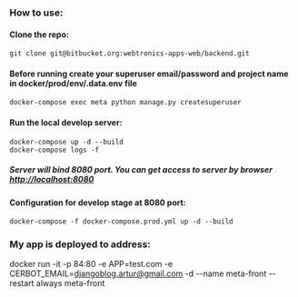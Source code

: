 ### How to use:

#### Clone the repo:

    git clone git@bitbucket.org:webtronics-apps-web/backend.git 
    

#### Before running create your superuser email/password and project name in docker/prod/env/.data.env file

    docker-compose exec meta python manage.py createsuperuser

#### Run the local develop server:

    docker-compose up -d --build
    docker-compose logs -f
    
##### Server will bind 8080 port. You can get access to server by browser [http://localhost:8080](http://localhost:8080)


#### Configuration for develop stage at 8080 port:
    docker-compose -f docker-compose.prod.yml up -d --build

  
### My app is deployed to address:


docker run -it -p 84:80 -e APP=test.com -e CERBOT_EMAIL=djangoblog.artur@gmail.com -d --name meta-front --restart always meta-front
